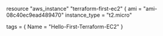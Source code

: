 resource "aws_instance" "terraform-first-ec2" {
  ami           = "ami-08c40ec9ead489470"
  instance_type = "t2.micro"

  tags = {
    Name = "Hello-First-Terraform-EC2"
  }
